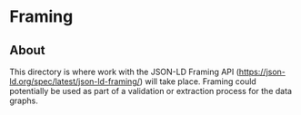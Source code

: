 # Framing

## About

This directory is where work with the JSON-LD Framing API  (https://json-ld.org/spec/latest/json-ld-framing/) will take place.  Framing could potentially be used as part of a validation 
or extraction process for the data graphs. 